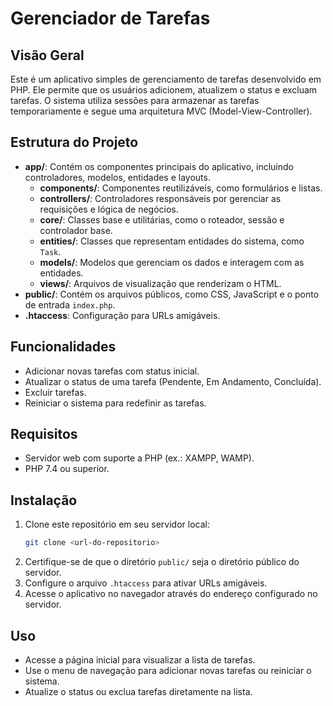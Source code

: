 # Gerenciador de Tarefas

## Visão Geral
Este é um aplicativo simples de gerenciamento de tarefas desenvolvido em PHP. Ele permite que os usuários adicionem, atualizem o status e excluam tarefas. O sistema utiliza sessões para armazenar as tarefas temporariamente e segue uma arquitetura MVC (Model-View-Controller).

## Estrutura do Projeto
- **app/**: Contém os componentes principais do aplicativo, incluindo controladores, modelos, entidades e layouts.
  - **components/**: Componentes reutilizáveis, como formulários e listas.
  - **controllers/**: Controladores responsáveis por gerenciar as requisições e lógica de negócios.
  - **core/**: Classes base e utilitárias, como o roteador, sessão e controlador base.
  - **entities/**: Classes que representam entidades do sistema, como `Task`.
  - **models/**: Modelos que gerenciam os dados e interagem com as entidades.
  - **views/**: Arquivos de visualização que renderizam o HTML.
- **public/**: Contém os arquivos públicos, como CSS, JavaScript e o ponto de entrada `index.php`.
- **.htaccess**: Configuração para URLs amigáveis.

## Funcionalidades
- Adicionar novas tarefas com status inicial.
- Atualizar o status de uma tarefa (Pendente, Em Andamento, Concluída).
- Excluir tarefas.
- Reiniciar o sistema para redefinir as tarefas.

## Requisitos
- Servidor web com suporte a PHP (ex.: XAMPP, WAMP).
- PHP 7.4 ou superior.

## Instalação
1. Clone este repositório em seu servidor local:
   ```bash
   git clone <url-do-repositorio>
   ```
2. Certifique-se de que o diretório `public/` seja o diretório público do servidor.
3. Configure o arquivo `.htaccess` para ativar URLs amigáveis.
4. Acesse o aplicativo no navegador através do endereço configurado no servidor.

## Uso
- Acesse a página inicial para visualizar a lista de tarefas.
- Use o menu de navegação para adicionar novas tarefas ou reiniciar o sistema.
- Atualize o status ou exclua tarefas diretamente na lista.